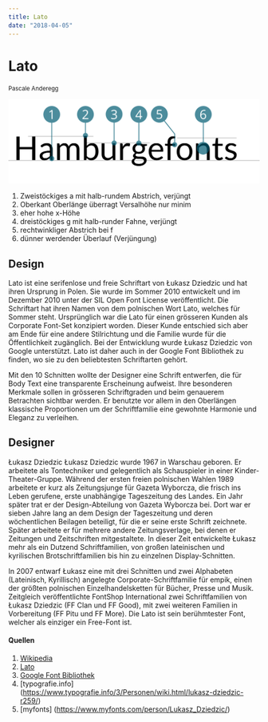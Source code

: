 ```yaml
---
title: Lato
date: "2018-04-05"
---
```


# Lato
<small>Pascale Anderegg</small>

<div class="col1to12">

![Lato](./Lato.svg)

</div>

1. Zweistöckiges a mit halb-rundem Abstrich, verjüngt
2. Oberkant Oberlänge überragt Versalhöhe nur minim
3. eher hohe x-Höhe
4. dreistöckiges g mit halb-runder Fahne, verjüngt
5. rechtwinkliger Abstrich bei f  
6. dünner werdender Überlauf (Verjüngung)  


## Design
Lato ist eine serifenlose und freie Schriftart von Łukasz Dziedzic und hat ihren Ursprung in Polen. Sie wurde im Sommer 2010 entwickelt und im Dezember 2010 unter der SIL Open Font License veröffentlicht. Die Schriftart hat ihren Namen von dem polnischen Wort Lato, welches für Sommer steht. Ursprünglich war die Lato für einen grösseren Kunden als Corporate Font-Set konzipiert worden. Dieser Kunde entschied sich aber am Ende für eine andere Stilrichtung und die Familie wurde für die Öffentlichkeit zugänglich. Bei der Entwicklung wurde Łukasz Dziedzic von Google unterstützt. Lato ist daher auch in der Google Font Bibliothek zu finden, wo sie zu den beliebtesten Schriftarten gehört.

Mit den 10 Schnitten wollte der Designer eine Schrift entwerfen, die für Body Text eine transparente Erscheinung aufweist. Ihre besonderen Merkmale sollen in grösseren Schriftgraden und beim genauerem Betrachten sichtbar werden. Er benutzte vor allem in den Oberlängen klassische Proportionen um der Schriftfamilie eine gewohnte Harmonie und Eleganz zu verleihen.

## Designer
Łukasz Dziedzic
Łukasz Dziedzic wurde 1967 in Warschau geboren. Er arbeitete als Tontechniker und gelegentlich als Schauspieler in einer Kinder-Theater-Gruppe. Während der ersten freien polnischen Wahlen 1989 arbeitete er kurz als Zeitungsjunge für Gazeta Wyborcza, die frisch ins Leben gerufene, erste unabhängige Tageszeitung des Landes. Ein Jahr später trat er der Design-Abteilung von Gazeta Wyborcza bei. Dort war er sieben Jahre lang an dem Design der Tageszeitung und deren wöchentlichen Beilagen beteiligt, für die er seine erste Schrift zeichnete. Später arbeitete er für mehrere andere Zeitungsverlage, bei denen er Zeitungen und Zeitschriften mitgestaltete. In dieser Zeit entwickelte Łukasz mehr als ein Dutzend Schriftfamilien, von großen lateinischen und kyrilischen Brotschriftfamilien bis hin zu einzelnen Display-Schnitten. 

In 2007 entwarf Łukasz eine mit drei Schnitten und zwei Alphabeten (Lateinisch, Kyrillisch) angelegte Corporate-Schriftfamilie für empik, einen der größten polnischen Einzelhandelsketten für Bücher, Presse und Musik. Zeitgleich veröffentlichte FontShop International zwei Schriftfamilien von Łukasz Dziedzic (FF Clan und FF Good), mit zwei weiteren Familien in Vorbereitung (FF Pitu und FF More). Die Lato ist sein berühmtester Font, welcher als einziger ein Free-Font ist.


#### Quellen
1. [Wikipedia](https://de.wikipedia.org/wiki/Lato_(Schriftart))
2. [Lato](http://latofonts.com/)
3. [Google Font Bibliothek](http://fonts.google.com/specimen/Lato)
4. [typografie.info] (https://www.typografie.info/3/Personen/wiki.html/lukasz-dziedzic-r259/)
5. [myfonts] (https://www.myfonts.com/person/Lukasz_Dziedzic/)